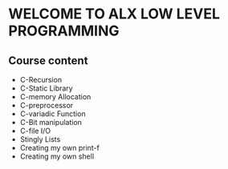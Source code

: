 # WELCOME TO ALX LOW LEVEL PROGRAMMING #

## Course content ##
- C-Recursion 
- C-Static Library
- C-memory Allocation
- C-preprocessor
- C-variadic Function
- C-Bit manipulation
- C-file I/O
- Stingly Lists
- Creating my own print-f
- Creating my own shell
